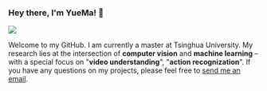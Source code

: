 ### Hey there, I'm YueMa! 👋

[![](https://img.shields.io/badge/Homepage-blue??&style=flat-square&logo=google-chrome&logoColor=white)](https://www.zhihu.com/people/du-fu-oc)


Welcome to my GitHub. I am currently a master at Tsinghua University. My research lies at the intersection of **computer vision** and **machine learning** – with a special focus on "**video understanding**", "**action recognization**". If you have any questions on my projects, please feel free to [send me an email](mailto:y-ma21@mails.tsinghua.edu.cn).
